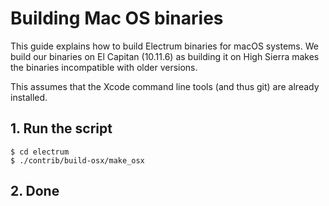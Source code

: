 Building Mac OS binaries
========================

This guide explains how to build Electrum binaries for macOS systems.
We build our binaries on El Capitan (10.11.6) as building it on High Sierra
makes the binaries incompatible with older versions.

This assumes that the Xcode command line tools (and thus git) are already installed. 


## 1. Run the script



    $ cd electrum
    $ ./contrib/build-osx/make_osx

## 2. Done
